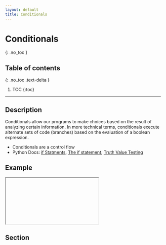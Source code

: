 ```yaml
---
layout: default
title: Conditionals
---
```


# Conditionals
{: .no_toc }
## Table of contents
{: .no_toc .text-delta }

1. TOC
{:toc}

---

## Description
Conditionals allow our programs to make choices based on the result of analyzing certain information. In more technical terms, conditionals execute alternate sets of code (branches) based on the evaluation of a boolean expression.
- Conditionals are a control flow
- Python Docs: [if Statments](https://docs.python.org/3/tutorial/controlflow.html#if-statements), [The if statement](https://docs.python.org/3/reference/compound_stmts.html#if), [Truth Value Testing](https://docs.python.org/3/library/stdtypes.html#truth-value-testing)

## Example

<iframe></iframe>

## Section


